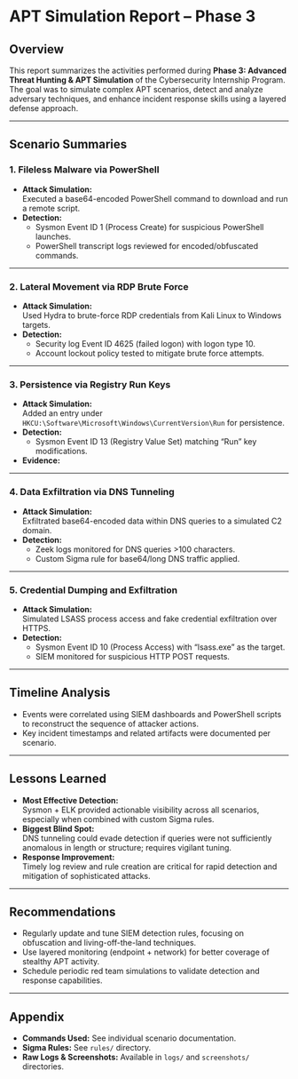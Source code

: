 # APT Simulation Report – Phase 3


## Overview

This report summarizes the activities performed during **Phase 3: Advanced Threat Hunting & APT Simulation** of the Cybersecurity Internship Program. The goal was to simulate complex APT scenarios, detect and analyze adversary techniques, and enhance incident response skills using a layered defense approach.

---

## Scenario Summaries

### 1. Fileless Malware via PowerShell

- **Attack Simulation:**  
  Executed a base64-encoded PowerShell command to download and run a remote script.
- **Detection:**  
  - Sysmon Event ID 1 (Process Create) for suspicious PowerShell launches.
  - PowerShell transcript logs reviewed for encoded/obfuscated commands.

---

### 2. Lateral Movement via RDP Brute Force

- **Attack Simulation:**  
  Used Hydra to brute-force RDP credentials from Kali Linux to Windows targets.
- **Detection:**  
  - Security log Event ID 4625 (failed logon) with logon type 10.
  - Account lockout policy tested to mitigate brute force attempts.

---

### 3. Persistence via Registry Run Keys

- **Attack Simulation:**  
  Added an entry under `HKCU:\Software\Microsoft\Windows\CurrentVersion\Run` for persistence.
- **Detection:**  
  - Sysmon Event ID 13 (Registry Value Set) matching “Run” key modifications.
- **Evidence:**  

---

### 4. Data Exfiltration via DNS Tunneling

- **Attack Simulation:**  
  Exfiltrated base64-encoded data within DNS queries to a simulated C2 domain.
- **Detection:**  
  - Zeek logs monitored for DNS queries >100 characters.
  - Custom Sigma rule for base64/long DNS traffic applied.

---

### 5. Credential Dumping and Exfiltration

- **Attack Simulation:**  
  Simulated LSASS process access and fake credential exfiltration over HTTPS.
- **Detection:**  
  - Sysmon Event ID 10 (Process Access) with “lsass.exe” as the target.
  - SIEM monitored for suspicious HTTP POST requests.

---

## Timeline Analysis

- Events were correlated using SIEM dashboards and PowerShell scripts to reconstruct the sequence of attacker actions.
- Key incident timestamps and related artifacts were documented per scenario.

---

## Lessons Learned

- **Most Effective Detection:**  
  Sysmon + ELK provided actionable visibility across all scenarios, especially when combined with custom Sigma rules.
- **Biggest Blind Spot:**  
  DNS tunneling could evade detection if queries were not sufficiently anomalous in length or structure; requires vigilant tuning.
- **Response Improvement:**  
  Timely log review and rule creation are critical for rapid detection and mitigation of sophisticated attacks.

---

## Recommendations

- Regularly update and tune SIEM detection rules, focusing on obfuscation and living-off-the-land techniques.
- Use layered monitoring (endpoint + network) for better coverage of stealthy APT activity.
- Schedule periodic red team simulations to validate detection and response capabilities.

---

## Appendix

- **Commands Used:** See individual scenario documentation.
- **Sigma Rules:** See `rules/` directory.
- **Raw Logs & Screenshots:** Available in `logs/` and `screenshots/` directories.
